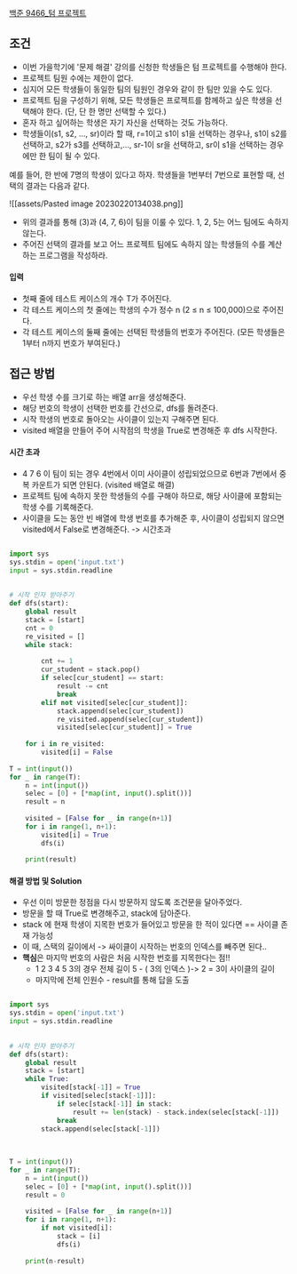 
[백준 9466_텀 프로젝트](https://www.acmicpc.net/problem/9466)


## 조건

- 이번 가을학기에 '문제 해결' 강의를 신청한 학생들은 텀 프로젝트를 수행해야 한다. 
- 프로젝트 팀원 수에는 제한이 없다. 
- 심지어 모든 학생들이 동일한 팀의 팀원인 경우와 같이 한 팀만 있을 수도 있다. 
- 프로젝트 팀을 구성하기 위해, 모든 학생들은 프로젝트를 함께하고 싶은 학생을 선택해야 한다. (단, 단 한 명만 선택할 수 있다.) 
- 혼자 하고 싶어하는 학생은 자기 자신을 선택하는 것도 가능하다.
- 학생들이(s1, s2, ..., sr)이라 할 때, r=1이고 s1이 s1을 선택하는 경우나, s1이 s2를 선택하고, s2가 s3를 선택하고,..., sr-1이 sr을 선택하고, sr이 s1을 선택하는 경우에만 한 팀이 될 수 있다.

예를 들어, 한 반에 7명의 학생이 있다고 하자. 학생들을 1번부터 7번으로 표현할 때, 선택의 결과는 다음과 같다.

![[assets/Pasted image 20230220134038.png]]

- 위의 결과를 통해 (3)과 (4, 7, 6)이 팀을 이룰 수 있다. 1, 2, 5는 어느 팀에도 속하지 않는다.
- 주어진 선택의 결과를 보고 어느 프로젝트 팀에도 속하지 않는 학생들의 수를 계산하는 프로그램을 작성하라.



#### 입력

- 첫째 줄에 테스트 케이스의 개수 T가 주어진다. 
- 각 테스트 케이스의 첫 줄에는 학생의 수가 정수 n (2 ≤ n ≤ 100,000)으로 주어진다. 
- 각 테스트 케이스의 둘째 줄에는 선택된 학생들의 번호가 주어진다. (모든 학생들은 1부터 n까지 번호가 부여된다.)



## 접근 방법

- 우선 학생 수를 크기로 하는 배열 arr을 생성해준다.
- 해당 번호의 학생이 선택한 번호를 간선으로, dfs를 돌려준다.
- 시작 학생의 번호로 돌아오는 사이클이 있는지 구해주면 된다.
- visited 배열을 만들어 주어 시작점의 학생을 True로 변경해준 후 dfs 시작한다.


#### 시간 초과

 - 4 7 6 이 팀이 되는 경우 4번에서 이미 사이클이 성립되었으므로 6번과 7번에서 중복 카운트가 되면 안된다. (visited 배열로 해결)
- 프로젝트 팀에 속하지 못한 학생들의 수를 구해야 하므로, 해당 사이클에 포함되는 학생 수를 기록해준다.
- 사이클을 도는 동안 빈 배열에 학생 번호를 추가해준 후, 사이클이 성립되지 않으면 visited에서 False로 변경해준다. -> 시간초과


```python

import sys  
sys.stdin = open('input.txt')  
input = sys.stdin.readline  
  
  
# 시작 인자 받아주기  
def dfs(start):  
    global result  
    stack = [start]  
    cnt = 0  
    re_visited = []  
    while stack:  
    
        cnt += 1  
        cur_student = stack.pop()  
        if selec[cur_student] == start:  
            result -= cnt  
            break  
        elif not visited[selec[cur_student]]:  
            stack.append(selec[cur_student])  
            re_visited.append(selec[cur_student])  
            visited[selec[cur_student]] = True  
  
    for i in re_visited:  
        visited[i] = False  
  
T = int(input())  
for _ in range(T):  
    n = int(input())  
    selec = [0] + [*map(int, input().split())]  
    result = n  
  
    visited = [False for _ in range(n+1)]  
    for i in range(1, n+1):  
        visited[i] = True  
        dfs(i)  
  
    print(result)
```



#### 해결 방법 및 Solution

- 우선 이미 방문한 정점을 다시 방문하지 않도록 조건문을 달아주었다.
- 방문을 할 때 True로 변경해주고, stack에 담아준다.
- stack 에 현재 학생이 지목한 번호가 들어있고 방문을 한 적이 있다면 == 사이클 존재 가능성
- 이 때, 스택의 길이에서 -> 싸이클이 시작하는 번호의 인덱스를 빼주면 된다..
- **핵심**은 마지막 번호의 사람은 처음 시작한 번호를 지목한다는 점!!
	- 1 2 3 4 5 3의 경우 전체 길이 5 - ( 3의 인덱스 )-> 2 = 3이 사이클의 길이 
	- 마지막에 전체 인원수 - result를 통해 답을 도출


```python

import sys  
sys.stdin = open('input.txt')  
input = sys.stdin.readline  
  
  
# 시작 인자 받아주기  
def dfs(start):  
    global result  
    stack = [start]  
    while True:  
        visited[stack[-1]] = True  
        if visited[selec[stack[-1]]]:  
            if selec[stack[-1]] in stack:  
                result += len(stack) - stack.index(selec[stack[-1]])  
            break  
        stack.append(selec[stack[-1]])  
  
  
  
T = int(input())  
for _ in range(T):  
    n = int(input())  
    selec = [0] + [*map(int, input().split())]  
    result = 0  
  
    visited = [False for _ in range(n+1)]  
    for i in range(1, n+1):  
        if not visited[i]:  
            stack = [i]  
            dfs(i)  
  
    print(n-result)
```